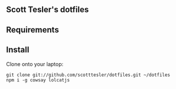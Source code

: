 Scott Tesler's dotfiles
---


Requirements
---


Install
---

Clone onto your laptop:

    git clone git://github.com/scotttesler/dotfiles.git ~/dotfiles
    npm i -g cowsay lolcatjs

